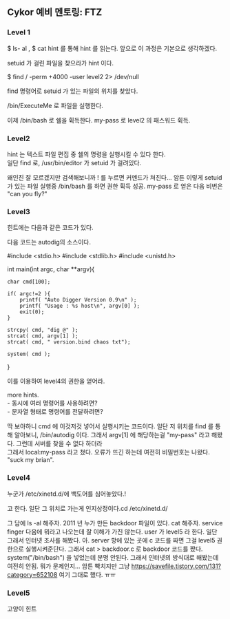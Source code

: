 ## Cykor 예비 멘토링: FTZ

### Level 1

 $ ls- al
 , $ cat hint 를 통해 hint 를 읽는다. 앞으로 이 과정은 기본으로 생각하겠다.  

 setuid 가 걸린 파일을 찾으라가 hint 이다.  

 $ find / -perm +4000 -user level2 2> /dev/null  

 find 명령어로 setuid 가 있는 파일의 위치를 찾았다.

 /bin/ExecuteMe 로 파일을 실행한다.

 이제  /bin/bash 로 쉘을 휙득한다. my-pass 로 level2 의 패스워드 휙득.

 ### Level2

 hint 는
 텍스트 파일 편집 중 쉘의 명령을 실행시킬 수 있다 한다.  
 일단 find 로, /usr/bin/editor 가 setuid 가 걸려있다.  

왜인진 잘 모르겠지만 검색해보니까 ! 를 누르면 커멘드가 쳐진다... 암튼 이렇게 setuid 가 있는 파일 실행중 /bin/bash 를 하면 권한 휙득 성공. my-pass 로 얻은 다음 비번은 "can you fly?"

### Level3

힌트에는 다음과 같은 코드가 있다.

다음 코드는 autodig의 소스이다.

#include <stdio.h>
#include <stdlib.h>
#include <unistd.h>

int main(int argc, char \*\*argv){

    char cmd[100];

    if( argc!=2 ){
        printf( "Auto Digger Version 0.9\n" );
        printf( "Usage : %s host\n", argv[0] );
        exit(0);
    }

    strcpy( cmd, "dig @" );
    strcat( cmd, argv[1] );
    strcat( cmd, " version.bind chaos txt");

    system( cmd );

}

이를 이용하여 level4의 권한을 얻어라.

more hints.  
\- 동시에 여러 명령어를 사용하려면?  
\- 문자열 형태로 명령어를 전달하려면?

딱 보아하니 cmd 에 이것저것 넣어서 실행시키는 코드이다. 일단 저 위치를 find 를 통해 알아보니, /bin/autodig 이다. 그래서 argv[1] 에 해당하는걸 "my-pass" 라고 해봤다. 그런데 서버를 찾을 수 없다 하더라  
그래서 local:my-pass 라고 쳤다. 오류가 뜨긴 하는데 여전히 비밀번호는 나왔다. "suck my brian".

### Level4

누군가 /etc/xinetd.d/에 백도어를 심어놓았다.!

고 한다. 일단 그 위치로 가는게 인지상정이다.cd /etc/xinetd.d/

그 담에 ls -al 해주자. 2011 년 누가 만든 backdoor 파일이 있다. cat 해주자. service finger 다음에 뭐라고 나오는데 잘 이해가 가진 않는다. user 가 level5 라 한다. 일단 그래서 인터넷 조사를 해봤다. 아. server 항에 있는 곳에 c 코드를 짜면 그걸 level5 권한으로 실행시켜준단다. 그래서 cat > backdoor.c 로 backdoor 코드를 짰다. system("/bin/bash") 을 넣었는데 분명 안된다. 그래서 인터넷의 방식대로 해봤는데 여전히 안됨. 뭐가 문제인지... 암튼 빡치지만 그냥 https://savefile.tistory.com/131?category=652108 여기 그대로 했다. ㅠㅠ

### Level5  

고양이 힌트
